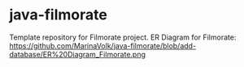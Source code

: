 # java-filmorate
Template repository for Filmorate project.
ER Diagram for Filmorate: https://github.com/MarinaVolk/java-filmorate/blob/add-database/ER%20Diagram_Filmorate.png 
